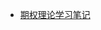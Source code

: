 - [期权理论学习笔记](/-1/%E6%9C%9F%E6%9D%83%E7%90%86%E8%AE%BA%E5%AD%A6%E4%B9%A0%E7%AC%94%E8%AE%B0/README.md)